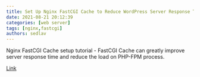 ```yaml
---
title: Set Up Nginx FastCGI Cache to Reduce WordPress Server Response Time
date: 2021-08-21 20:12:39
categories: [web server]
tags: [nginx,fastcgi]
authors: sedlav
---
```


Nginx FastCGI Cache setup tutorial - FastCGI Cache can greatly improve server response time and reduce the load on PHP-FPM process.

[Link](https://www.linuxbabe.com/nginx/setup-nginx-fastcgi-cache)
